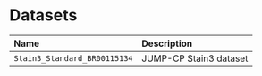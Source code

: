 # Datasets

| Name | Description |
| :--| :-- |
| `Stain3_Standard_BR00115134` | JUMP-CP Stain3 dataset |
